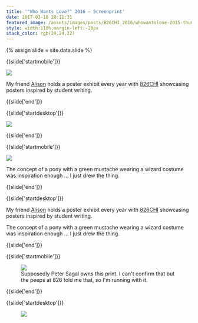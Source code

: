 ```yaml
---
title: '"Who Wants Love?" 2016 — Screenprint'
date: 2017-03-18 20:11:31
featured_image: /assets/images/posts/826CHI_2016/whowantslove-2015-thumb.png
style: width:110%;margin-left:-20px
stack_color: rgb(24,24,22)
---
```

{% assign slide = site.data.slide %}

{{slide['startmobile']}}

<div><img class='full-height' src='{{ site.url }}/assets/images/posts/826CHI_2016/whowantslove-2015-2.png' srcset='{{ site.url }}/assets/images/posts/826CHI_2016/whowantslove-2015-2.png 394w, {{ site.url }}/assets/images/posts/826CHI_2016/whowantslove-2015-2@2x.png 788w, {{ site.url }}/assets/images/posts/826CHI_2016/whowantslove-2015-2@3x.png 1182w'></div>

<p class='bg'>My friend <a href='http://tinybold.com/'>Alison</a> holds a poster exhibit every year with <a href='http://826CHI.org/'>826CHI</a> showcasing posters inspired by student writing.</p>

{{slide['end']}}

{{slide['startdesktop']}}

<div><img class='full-width' src='{{ site.url }}/assets/images/posts/826CHI_2016/whowantslove-2015-1.png' srcset='{{ site.url }}/assets/images/posts/826CHI_2016/whowantslove-2015-1.png 1024w, {{ site.url }}/assets/images/posts/826CHI_2016/whowantslove-2015-1@2x.png 2048w, {{ site.url }}/assets/images/posts/826CHI_2016/whowantslove-2015-1@3x.png 3072w'></div>

{{slide['end']}}

{{slide['startmobile']}}

<div><img class='full-height' src='{{ site.url }}/assets/images/posts/826CHI_2016/whowantslove-2015-2-mobile.png' srcset='{{ site.url }}/assets/images/posts/826CHI_2016/whowantslove-2015-2-mobile.png 375w, {{ site.url }}/assets/images/posts/826CHI_2016/whowantslove-2015-2-mobile@2x.png 750w, {{ site.url }}/assets/images/posts/826CHI_2016/whowantslove-2015-2-mobile@3x.png 1125w'></div>

<p class='bg'>The concept of a pony with a green mustache wearing a wizard costume was inspiration enough &hellip; I just drew the thing.</p>

{{slide['end']}}

{{slide['startdesktop']}}

My friend <a href='http://tinybold.com/'>Alison</a> holds a poster exhibit every year with <a href='http://826CHI.org/'>826CHI</a> showcasing posters inspired by student writing.

The concept of a pony with a green mustache wearing a wizard costume was inspiration enough &hellip; I just drew the thing.

{{slide['end']}}

{{slide['startmobile']}}

<figure>

<div><img src='{{ site.url }}/assets/images/posts/826CHI_2016/whowantslove-2015-1.png' srcset='{{ site.url }}/assets/images/posts/826CHI_2016/whowantslove-2015-1.png 1024w, {{ site.url }}/assets/images/posts/826CHI_2016/whowantslove-2015-1@2x.png 2048w, {{ site.url }}/assets/images/posts/826CHI_2016/whowantslove-2015-1@3x.png 3072w'></div>

<figcaption>Supposedly Peter Sagal owns this print. I can't confirm that but the peeps at 826 told me that, so I'm running with it.</figcaption>

</figure>

{{slide['end']}}

{{slide['startdesktop']}}

<figure>

<div class='row'>

<div><img src='{{ site.url }}/assets/images/posts/826CHI_2016/whowantslove-2015-2.png' srcset='{{ site.url }}/assets/images/posts/826CHI_2016/whowantslove-2015-2.png 394w, {{ site.url }}/assets/images/posts/826CHI_2016/whowantslove-2015-2@2x.png 788w, {{ site.url }}/assets/images/posts/826CHI_2016/whowantslove-2015-2@3x.png 1182w'></div><!--

--><div><img src='{{ site.url }}/assets/images/posts/826CHI_2016/whowantslove-2015-3.png' srcset='{{ site.url }}/assets/images/posts/826CHI_2016/whowantslove-2015-3.png 234w, {{ site.url }}/assets/images/posts/826CHI_2016/whowantslove-2015-3@2x.png 468w, {{ site.url }}/assets/images/posts/826CHI_2016/whowantslove-2015-3@3x.png 702w'></div>

</div>

<figcaption>Supposedly Peter Sagal owns this print. I can't confirm that but the peeps at 826 told me that, so I'm running with it.</figcaption>

</figure>

{{slide['end']}}